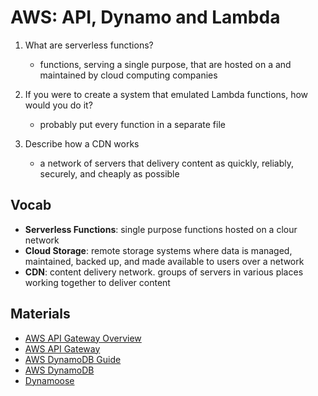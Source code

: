 # AWS: API, Dynamo and Lambda

1. What are serverless functions?

    - functions, serving a single purpose, that are hosted on a and maintained by cloud computing companies

2. If you were to create a system that emulated Lambda functions, how would you do it?

    - probably put every function in a separate file

3. Describe how a CDN works

    - a network of servers that delivery content as quickly, reliably, securely, and cheaply as possible

## Vocab

- **Serverless Functions**: single purpose functions hosted on a clour network
- **Cloud Storage**: remote storage systems where data is managed, maintained, backed up, and made available to users over a network
- **CDN**: content delivery network. groups of servers in various places working together to deliver content

## Materials
- [AWS API Gateway Overview](https://www.serverless.com/amazon-api-gateway)
- [AWS API Gateway](https://aws.amazon.com/api-gateway/)
- [AWS DynamoDB Guide](https://www.dynamodbguide.com/what-is-dynamo-db/)
- [AWS DynamoDB](https://aws.amazon.com/dynamodb/)
- [Dynamoose](https://dynamoosejs.com/getting_started/Introduction)